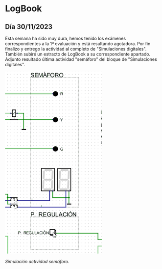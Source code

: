 # LogBook 
## Día 30/11/2023

Esta semana ha sido muy dura, hemos tenido los exámenes correspondientes a la 1ª evaluación y está resultando agotadora. Por fin finalizo y entrego la actividad al completo de "Simulaciones digitales". También subiré un estracto de LogBook a su correspondiente apartado. Adjunto resultado última actividad "semáforo" del bloque de "Simulaciones digitales".


![Actividad Semáforo](Images/006.gif) 

*Simulación actividad semáforo.*